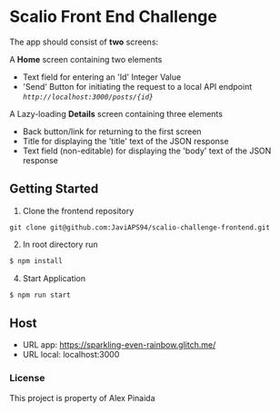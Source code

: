 # Scalio Front End Challenge

The app should consist of **two** screens:

A **Home** screen containing two elements

- Text field for entering an 'Id' Integer Value
- 'Send' Button for initiating the request to a local API endpoint *`http://localhost:3000/posts/{id}`*

A Lazy-loading **Details** screen containing three elements

- Back button/link for returning to the first screen
- Title for displaying the 'title' text of the JSON response
- Text field (non-editable) for displaying the 'body' text of the JSON response

## Getting Started

1. Clone the frontend repository

```
git clone git@github.com:JaviAPS94/scalio-challenge-frontend.git
```
2. In root directory run

  ```bash
$ npm install 
```
4. Start Application

  ```bash
$ npm run start 
```

## Host

- URL app: https://sparkling-even-rainbow.glitch.me/
- URL local: localhost:3000

### License

This project is property of Alex Pinaida
